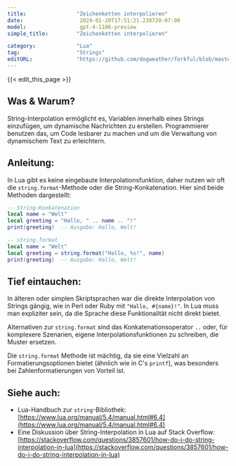 ```yaml
---
title:                "Zeichenketten interpolieren"
date:                  2024-01-20T17:51:21.238720-07:00
model:                 gpt-4-1106-preview
simple_title:         "Zeichenketten interpolieren"

category:             "Lua"
tag:                  "Strings"
editURL:              "https://github.com/dogweather/forkful/blob/master/content/de/lua/interpolating-a-string.md"
---
```


{{< edit_this_page >}}

## Was & Warum?
String-Interpolation ermöglicht es, Variablen innerhalb eines Strings einzufügen, um dynamische Nachrichten zu erstellen. Programmierer benutzen das, um Code lesbarer zu machen und um die Verwaltung von dynamischem Text zu erleichtern.

## Anleitung:
In Lua gibt es keine eingebaute Interpolationsfunktion, daher nutzen wir oft die `string.format`-Methode oder die String-Konkatenation. Hier sind beide Methoden dargestellt:

```lua
-- String-Konkatenation
local name = "Welt"
local greeting = "Hallo, " .. name .. "!"
print(greeting)  -- Ausgabe: Hallo, Welt!

-- string.format
local name = "Welt"
local greeting = string.format("Hallo, %s!", name)
print(greeting)  -- Ausgabe: Hallo, Welt!
```

## Tief eintauchen:
In älteren oder simplen Skriptsprachen war die direkte Interpolation von Strings gängig, wie in Perl oder Ruby mit `"Hallo, #{name}!"`. In Lua muss man expliziter sein, da die Sprache diese Funktionalität nicht direkt bietet.

Alternativen zur `string.format` sind das Konkatenationsoperator `..` oder, für komplexere Szenarien, eigene Interpolationsfunktionen zu schreiben, die Muster ersetzen.

Die `string.format` Methode ist mächtig, da sie eine Vielzahl an Formatierungsoptionen bietet (ähnlich wie in C's `printf`), was besonders bei Zahlenformatierungen von Vorteil ist.

## Siehe auch:
- Lua-Handbuch zur `string`-Bibliothek: [https://www.lua.org/manual/5.4/manual.html#6.4](https://www.lua.org/manual/5.4/manual.html#6.4)
- Eine Diskussion über String-Interpolation in Lua auf Stack Overflow: [https://stackoverflow.com/questions/3857601/how-do-i-do-string-interpolation-in-lua](https://stackoverflow.com/questions/3857601/how-do-i-do-string-interpolation-in-lua)
